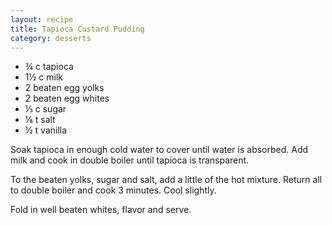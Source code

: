 ```yaml
---
layout: recipe
title: Tapioca Custard Pudding
category: desserts
---
```

- ¾ c tapioca
- 1½ c milk
- 2 beaten egg yolks
- 2 beaten egg whites
- ⅓ c sugar
- ⅛ t salt
- ½ t vanilla
  
Soak tapioca in enough cold water to cover until water is absorbed. Add milk and cook in double boiler until tapioca is transparent.

To the beaten yolks, sugar and salt, add a little of the hot mixture. Return all to double boiler and cook 3 minutes. Cool slightly.

Fold in well beaten whites, flavor and serve.
